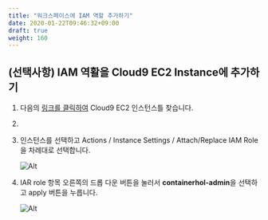 ```yaml
---
title: "워크스페이스에 IAM 역할 추가하기"
date: 2020-01-22T09:46:32+09:00
draft: true
weight: 160
---
```


## (선택사항) IAM 역활을 Cloud9 EC2 Instance에 추가하기

1. 다음의 [링크를 클릭하여](https://console.aws.amazon.com/ec2/v2/home?#Instances:tag:Name=aws-cloud9-.*container.*;sort=desc:launchTime) Cloud9 EC2 인스턴스틀 찾습니다.
2. 
3. 인스턴스를 선택하고  Actions / Instance Settings / Attach/Replace IAM Role 을 차례대로 선택합니다.

     ![Alt](/images/iam/intance-role.png "cloud9 afters")

4. IAR role 항목 오른쪽의 드롭 다운 버튼을 눌러서 **containerhol-admin**을 선택하고 apply 버튼을 누릅니다.

     ![Alt](/images/iam/attach-role.png "cloud9 afters")


